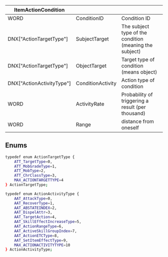 | ItemActionCondition       |                   |                                                         |
| ------------------------- | ----------------- | ------------------------------------------------------- |
| WORD                      | ConditionID       | Condition ID                                            |
| DNX["ActionTargetType"]   | SubjectTarget     | The subject type of the condition (meaning the subject) |
| DNX["ActionTargetType"]   | ObjectTarget      | Target type of condition (means object)                 |
| DNX["ActionActivityType"] | ConditionActivity | Action type of condition                                |
| WORD                      | ActivityRate      | Probability of triggering a result (per thousand)       |
| WORD                      | Range             | distance from oneself                                   |

## Enums
```bash
typedef enum ActionTargetType {
    ATT_TargetType=0,
    ATT_MobGradeType=1,
    ATT_MobType=2,
    ATT_ChrClassType=3,
    MAX_ACTIONTARGETTYPE=4
} ActionTargetType;
```
```bash
typedef enum ActionActivityType {
    AAT_AttackType=0,
    AAT_RecoverType=1,
    AAT_ABSTATEINDEX=2,
    AAT_DispelAttr=3,
    AAT_TargetAction=4,
    AAT_SkillEffectIncreaseType=5,
    AAT_ActionRangeType=6,
    AAT_ActiveSkillGroupIndex=7,
    AAT_ActionETCType=8,
    AAT_SetItemEffectType=9,
    MAX_ACTIONACTIVITYTYPE=10
} ActionActivityType;
```